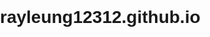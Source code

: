 # rayleung12312.github.io
<!DOCTYPE html>
<html lang="en">
<head>
    <meta charset="UTF-8" />
    <meta name="viewport" content="width=device-width, initial-scale=1.0"/>
    <title>賬號管理系統 - 登錄</title>
    <style>
        /* 全局樣式 */
        * {
            box-sizing: border-box;
        }
        body {
            font-family: Arial, sans-serif;
            margin: 0;
            padding: 0;
        }
        header {
            background-color: #4CAF50;
            color: white;
            padding: 1rem;
            text-align: center;
            position: relative;
        }
        .logout-button {
            position: absolute;
            top: 50%;
            right: 1rem;
            transform: translateY(-50%);
            background-color: #f44336;
            color: white;
            border: none;
            width: 30px;
            height: 30px;
            cursor: pointer;
            border-radius: 5px;
            font-size: 1rem;
            text-align: center;
            line-height: 30px;
            display: none; /* 初始狀態隱藏，登入後顯示 */
        }
        main {
            padding: 1rem;
        }

        /* 登錄 & 系統容器 */
        .login-container,
        .system-container {
            display: none; /* 只顯示一個容器 */
        }
        .visible {
            display: block;
        }

        /* 登錄表單 */
        .form-container {
            max-width: 400px;
            margin: 2rem auto;
            padding: 1rem;
            border: 1px solid #ccc;
            border-radius: 5px;
            background: #f9f9f9;
        }
        .form-container h2 {
            margin-top: 0;
        }
        input,
        button {
            width: 100%;
            padding: 0.5rem;
            font-size: 1rem;
            margin-bottom: 1rem;
            border: 1px solid #ccc;
            border-radius: 5px;
        }
        button {
            background-color: #4CAF50;
            color: white;
            cursor: pointer;
        }
        button:hover {
            background-color: #45a049;
        }

        /* 小型按鈕樣式 */
        .btn-sm {
            font-size: 0.8rem;
            padding: 0.25rem 0.5rem;
            width: auto;
            margin-bottom: 0; /* 移除與 input 同行時的 margin */
        }

        /* 賬號列表容器 */
        .gallery {
            display: flex;
            flex-direction: column;
            gap: 1.5rem; /* 與分類標題拉開一些間距 */
            margin-top: 1rem;
        }

        /* 每個分類區塊的容器 (等待中 / 已完成) */
        .account-category {
            border: 1px solid #ccc;
            border-radius: 5px;
            padding: 0.5rem;
            background-color: #fafafa;
        }
        .account-category h3 {
            margin: 0.5rem 0;
            display: flex;         /* 讓按鈕可以在標題旁 */
            justify-content: space-between;
            align-items: center;
        }
        .account-list {
            display: flex;
            flex-direction: column;
            gap: 0.5rem;
            margin-top: 0.5rem;
        }

        /* 賬號行 (單行顯示所有資訊) */
        .account-row {
            display: flex;
            flex-wrap: wrap;
            align-items: center;
            gap: 0.5rem;
            border: 1px solid #ccc;
            border-radius: 5px;
            padding: 0.5rem;
            background-color: #fff;
            position: relative;
        }

        /* 區塊：顯示中或編輯中的電郵、密碼、電話、建立時間 */
        .basic-info {
            display: flex;
            flex-wrap: wrap;
            gap: 0.5rem;
        }
        .basic-info span {
            font-size: 0.9rem;
            color: #333;
        }
        .basic-info .label {
            font-weight: bold;
            color: #555;
        }
        .basic-info input {
            width: auto;
        }

        /* 验證碼圖片樣式：分「縮略」與「放大」兩種狀態+過渡 */
        .verification-image {
            border: 1px solid #ccc;
            border-radius: 3px;
            margin-left: 0.5rem;
            transition: transform 0.3s, max-width 0.3s, max-height 0.3s;
        }
        /* 縮略狀態：較小 */
        .verification-image.small {
            max-width: 60px;
            max-height: 40px;
        }
        /* 放大狀態 (比原本再大 1.5 倍) */
        .verification-image.large {
            position: relative;
            z-index: 10;
            transform-origin: top left;
            transform: scale(1.5);
            max-width: 300px;
            max-height: 200px;
        }

        /* 按鈕容器 */
        .account-actions {
            display: flex;
            flex-wrap: wrap;
            gap: 0.5rem;
            margin-left: auto; /* 推到右側 */
        }
        .delete-button {
            background-color: #f44336;
        }

        /* 響應式 */
        @media (max-width: 600px) {
            .form-container {
                width: 90%;
                margin: 1rem auto;
            }
            .account-row {
                flex-direction: column;
                align-items: flex-start;
            }
            .account-actions {
                margin-left: 0;
                width: 100%;
                justify-content: flex-start;
            }
        }
    </style>
</head>
<body>
    <header>
        <h1>賬號管理系統</h1>
        <button id="logoutButton" class="logout-button" onclick="logout()">X</button>
    </header>
    <main>
        <!-- 登錄區域 -->
        <div id="loginContainer" class="login-container visible">
            <div class="form-container">
                <h2>登入</h2>
                <p id="errorMessage" style="color: red;"></p>
                <input type="text" id="usernameInput" placeholder="賬號" />
                <input type="password" id="passwordInput" placeholder="密碼" />
                <button onclick="login()">登入</button>
            </div>
        </div>

        <!-- 賬號管理區域 -->
        <div id="systemContainer" class="system-container">
            <!-- 新增賬號表單 -->
            <div class="form-container">
                <h2>新增賬號</h2>
                <input type="email" id="emailInput" placeholder="電郵 (必填)" />
                <input type="text" id="passwordInputAccount" placeholder="密碼 (必填)" />
                <input type="tel" id="phoneInput" placeholder="電話 (必填)" />
                <button onclick="addAccount()">設立賬號</button>
            </div>

            <!-- 賬號列表：等待中 / 已完成 -->
            <div class="gallery">
                <div id="pendingAccounts" class="account-category">
                    <h3 id="pendingTitle">
                        等待中賬號 (0)
                        <button id="pendingToggleBtn" class="btn-sm"></button>
                    </h3>
                    <div class="account-list" id="pendingList"></div>
                </div>

                <div id="completedAccounts" class="account-category">
                    <h3 id="completedTitle">
                        已完成賬號 (0)
                        <button id="completedToggleBtn" class="btn-sm"></button>
                    </h3>
                    <div class="account-list" id="completedList"></div>
                </div>
            </div>
        </div>
    </main>

    <script>
        // 登錄驗證用戶名與密碼
        const validUsername = "uber";
        const validPassword = "qwer1234";

        // DOM 參照
        const loginContainer = document.getElementById("loginContainer");
        const systemContainer = document.getElementById("systemContainer");
        const errorMessage = document.getElementById("errorMessage");
        const logoutButton = document.getElementById("logoutButton");

        const pendingTitle = document.getElementById("pendingTitle");
        const pendingList = document.getElementById("pendingList");
        const pendingToggleBtn = document.getElementById("pendingToggleBtn");

        const completedTitle = document.getElementById("completedTitle");
        const completedList = document.getElementById("completedList");
        const completedToggleBtn = document.getElementById("completedToggleBtn");

        // 兩個布林值，控制等待中帳號 / 已完成帳號的收合狀態
        let isPendingExpanded = true;
        let isCompletedExpanded = true;

        // 賬號資料
        let accountsData = [];

        // 綁定按鈕事件
        pendingToggleBtn.onclick = togglePending;
        completedToggleBtn.onclick = toggleCompleted;

        // 登錄
        function login() {
            const username = document.getElementById("usernameInput").value.trim();
            const password = document.getElementById("passwordInput").value.trim();

            if (username === validUsername && password === validPassword) {
                loginContainer.style.display = "none";
                systemContainer.style.display = "block";
                logoutButton.style.display = "block";
            } else {
                errorMessage.textContent = "賬號或密碼錯誤，請重試！";
            }
        }

        // 登出
        function logout() {
            document.getElementById("usernameInput").value = "";
            document.getElementById("passwordInput").value = "";
            errorMessage.textContent = "";

            loginContainer.style.display = "block";
            systemContainer.style.display = "none";
            logoutButton.style.display = "none";
        }

        // 新增賬號
        function addAccount() {
            const email = document.getElementById("emailInput").value.trim();
            const password = document.getElementById("passwordInputAccount").value.trim();
            const phone = document.getElementById("phoneInput").value.trim();

            if (!email || !password || !phone) {
                alert("請填寫所有必填項目！");
                return;
            }

            const newAccount = {
                email,
                password,
                phone,
                verificationImage: null,
                editing: false,
                verificationVisible: false,
                creationTime: Date.now(),
                status: 'pending'
            };

            accountsData.push(newAccount);
            renderGallery();

            // 清空輸入
            document.getElementById("emailInput").value = "";
            document.getElementById("passwordInputAccount").value = "";
            document.getElementById("phoneInput").value = "";
        }

        // 若已超過 24 小時，將賬號自動轉換為「已完成」
        function checkAndUpdateStatuses() {
            const now = Date.now();
            const ONE_DAY = 24 * 60 * 60 * 1000; // 24小時(毫秒)

            accountsData.forEach(account => {
                if (account.status === 'pending') {
                    const diff = now - account.creationTime;
                    if (diff >= ONE_DAY) {
                        account.status = 'completed';
                    }
                }
            });
        }

        // 上傳圖片 (驗證碼)
        function handleFileUpload(index, event) {
            const file = event.target.files[0];
            if (!file) return;

            const reader = new FileReader();
            reader.onload = function(e) {
                accountsData[index].verificationImage = e.target.result;
                renderGallery();
            };
            reader.readAsDataURL(file);
        }

        // 刪除圖片
        function deleteImage(index) {
            accountsData[index].verificationImage = null;
            accountsData[index].verificationVisible = false;
            renderGallery();
        }

        // 顯示 / 收起圖片
        function toggleVerificationCode(index) {
            if (!accountsData[index].verificationImage) return;
            accountsData[index].verificationVisible = !accountsData[index].verificationVisible;
            renderGallery();
        }

        // 編輯
        function editAccount(index) {
            accountsData[index].editing = true;
            renderGallery();
        }

        // 儲存編輯
        function saveAccount(index) {
            const emailInput = document.getElementById(`editEmail-${index}`);
            const passwordInput = document.getElementById(`editPassword-${index}`);
            const phoneInput = document.getElementById(`editPhone-${index}`);

            if (!emailInput.value.trim() || !passwordInput.value.trim() || !phoneInput.value.trim()) {
                alert("請填寫所有必填項目！");
                return;
            }

            accountsData[index].email = emailInput.value.trim();
            accountsData[index].password = passwordInput.value.trim();
            accountsData[index].phone = phoneInput.value.trim();
            accountsData[index].editing = false;

            renderGallery();
        }

        // 取消編輯
        function cancelEditAccount(index) {
            accountsData[index].editing = false;
            renderGallery();
        }

        // 刪除賬號
        function deleteAccount(index) {
            accountsData.splice(index, 1);
            renderGallery();
        }

        // 切換「等待中賬號」收合
        function togglePending() {
            isPendingExpanded = !isPendingExpanded;
            renderGallery();
        }

        // 切換「已完成賬號」收合
        function toggleCompleted() {
            isCompletedExpanded = !isCompletedExpanded;
            renderGallery();
        }

        // 渲染賬號列表
        function renderGallery() {
            checkAndUpdateStatuses();

            // 分類
            const pendingAccounts = accountsData.filter(acc => acc.status === 'pending');
            const completedAccounts = accountsData.filter(acc => acc.status === 'completed');

            // 更新標題
            pendingTitle.firstChild.textContent = `等待中賬號 (${pendingAccounts.length})`;
            completedTitle.firstChild.textContent = `已完成賬號 (${completedAccounts.length})`;

            // 更新收起/展開按鈕
            pendingToggleBtn.textContent = isPendingExpanded ? "收起" : "展開";
            completedToggleBtn.textContent = isCompletedExpanded ? "收起" : "展開";

            // 控制清單顯示/隱藏
            pendingList.style.display = isPendingExpanded ? "block" : "none";
            completedList.style.display = isCompletedExpanded ? "block" : "none";

            // 清空
            pendingList.innerHTML = "";
            completedList.innerHTML = "";

            // 生成「等待中」列表
            pendingAccounts.forEach(account => {
                const globalIndex = accountsData.indexOf(account);

                const accountRow = document.createElement("div");
                accountRow.className = "account-row";

                // 基礎資訊
                const basicInfo = document.createElement("div");
                basicInfo.className = "basic-info";

                if (!account.editing) {
                    // 顯示文字
                    const emailSpan = document.createElement("span");
                    emailSpan.innerHTML = `<span class="label">電郵:</span> ${account.email}`;
                    basicInfo.appendChild(emailSpan);

                    const passwordSpan = document.createElement("span");
                    passwordSpan.innerHTML = `<span class="label">密碼:</span> ${account.password}`;
                    basicInfo.appendChild(passwordSpan);

                    const phoneSpan = document.createElement("span");
                    phoneSpan.innerHTML = `<span class="label">電話:</span> ${account.phone}`;
                    basicInfo.appendChild(phoneSpan);

                    // 建立時間
                    const creationSpan = document.createElement("span");
                    creationSpan.innerHTML = `<span class="label">建立時間:</span> ${new Date(account.creationTime).toLocaleString()}`;
                    basicInfo.appendChild(creationSpan);
                } else {
                    // 編輯模式
                    const emailInput = document.createElement("input");
                    emailInput.type = "email";
                    emailInput.value = account.email;
                    emailInput.id = `editEmail-${globalIndex}`;
                    basicInfo.appendChild(emailInput);

                    const passwordInput = document.createElement("input");
                    passwordInput.type = "text";
                    passwordInput.value = account.password;
                    passwordInput.id = `editPassword-${globalIndex}`;
                    basicInfo.appendChild(passwordInput);

                    const phoneInput = document.createElement("input");
                    phoneInput.type = "tel";
                    phoneInput.value = account.phone;
                    phoneInput.id = `editPhone-${globalIndex}`;
                    basicInfo.appendChild(phoneInput);

                    // 建立時間(只讀)
                    const creationSpan = document.createElement("span");
                    creationSpan.innerHTML = `<span class="label">建立時間:</span> ${new Date(account.creationTime).toLocaleString()}`;
                    basicInfo.appendChild(creationSpan);
                }

                accountRow.appendChild(basicInfo);

                // 按鈕們
                const actions = document.createElement("div");
                actions.className = "account-actions";

                // 上傳
                const uploadInput = document.createElement("input");
                uploadInput.type = "file";
                uploadInput.accept = "image/*;capture=camera";
                uploadInput.className = "btn-sm";
                if (account.verificationImage) uploadInput.disabled = true;
                uploadInput.onchange = (e) => handleFileUpload(globalIndex, e);
                actions.appendChild(uploadInput);

                // 驗證碼
                const verifyBtn = document.createElement("button");
                verifyBtn.textContent = "驗證碼";
                verifyBtn.className = "btn-sm";
                verifyBtn.onclick = () => toggleVerificationCode(globalIndex);
                actions.appendChild(verifyBtn);

                // 若有圖片
                if (account.verificationImage) {
                    const verifyImg = document.createElement("img");
                    verifyImg.src = account.verificationImage;
                    verifyImg.className = "verification-image " + (account.verificationVisible ? "large" : "small");
                    actions.appendChild(verifyImg);

                    // 刪除圖片
                    const deleteImgBtn = document.createElement("button");
                    deleteImgBtn.textContent = "刪除圖片";
                    deleteImgBtn.className = "btn-sm";
                    deleteImgBtn.onclick = () => deleteImage(globalIndex);
                    actions.appendChild(deleteImgBtn);
                }

                // 編輯 / 儲存 / 取消
                if (!account.editing) {
                    const editBtn = document.createElement("button");
                    editBtn.textContent = "編輯";
                    editBtn.className = "btn-sm";
                    editBtn.onclick = () => editAccount(globalIndex);
                    actions.appendChild(editBtn);
                } else {
                    const saveBtn = document.createElement("button");
                    saveBtn.textContent = "儲存";
                    saveBtn.className = "btn-sm";
                    saveBtn.onclick = () => saveAccount(globalIndex);
                    actions.appendChild(saveBtn);

                    const cancelBtn = document.createElement("button");
                    cancelBtn.textContent = "取消";
                    cancelBtn.style.backgroundColor = "#f44336";
                    cancelBtn.className = "btn-sm";
                    cancelBtn.onclick = () => cancelEditAccount(globalIndex);
                    actions.appendChild(cancelBtn);
                }

                // 刪除賬號
                const deleteBtn = document.createElement("button");
                deleteBtn.textContent = "刪除";
                deleteBtn.className = "delete-button btn-sm";
                deleteBtn.onclick = () => deleteAccount(globalIndex);
                actions.appendChild(deleteBtn);

                accountRow.appendChild(actions);
                pendingList.appendChild(accountRow);
            });

            // 生成「已完成」列表
            completedAccounts.forEach(account => {
                const globalIndex = accountsData.indexOf(account);

                const accountRow = document.createElement("div");
                accountRow.className = "account-row";

                // 基礎資訊
                const basicInfo = document.createElement("div");
                basicInfo.className = "basic-info";

                if (!account.editing) {
                    // 顯示文字
                    const emailSpan = document.createElement("span");
                    emailSpan.innerHTML = `<span class="label">電郵:</span> ${account.email}`;
                    basicInfo.appendChild(emailSpan);

                    const passwordSpan = document.createElement("span");
                    passwordSpan.innerHTML = `<span class="label">密碼:</span> ${account.password}`;
                    basicInfo.appendChild(passwordSpan);

                    const phoneSpan = document.createElement("span");
                    phoneSpan.innerHTML = `<span class="label">電話:</span> ${account.phone}`;
                    basicInfo.appendChild(phoneSpan);

                    // 建立時間
                    const creationSpan = document.createElement("span");
                    creationSpan.innerHTML = `<span class="label">建立時間:</span> ${new Date(account.creationTime).toLocaleString()}`;
                    basicInfo.appendChild(creationSpan);
                } else {
                    // 編輯模式
                    const emailInput = document.createElement("input");
                    emailInput.type = "email";
                    emailInput.value = account.email;
                    emailInput.id = `editEmail-${globalIndex}`;
                    basicInfo.appendChild(emailInput);

                    const passwordInput = document.createElement("input");
                    passwordInput.type = "text";
                    passwordInput.value = account.password;
                    passwordInput.id = `editPassword-${globalIndex}`;
                    basicInfo.appendChild(passwordInput);

                    const phoneInput = document.createElement("input");
                    phoneInput.type = "tel";
                    phoneInput.value = account.phone;
                    phoneInput.id = `editPhone-${globalIndex}`;
                    basicInfo.appendChild(phoneInput);

                    // 建立時間(只讀)
                    const creationSpan = document.createElement("span");
                    creationSpan.innerHTML = `<span class="label">建立時間:</span> ${new Date(account.creationTime).toLocaleString()}`;
                    basicInfo.appendChild(creationSpan);
                }

                accountRow.appendChild(basicInfo);

                // 按鈕們
                const actions = document.createElement("div");
                actions.className = "account-actions";

                // 上傳
                const uploadInput = document.createElement("input");
                uploadInput.type = "file";
                uploadInput.accept = "image/*;capture=camera";
                uploadInput.className = "btn-sm";
                if (account.verificationImage) uploadInput.disabled = true;
                uploadInput.onchange = (e) => handleFileUpload(globalIndex, e);
                actions.appendChild(uploadInput);

                // 驗證碼
                const verifyBtn = document.createElement("button");
                verifyBtn.textContent = "驗證碼";
                verifyBtn.className = "btn-sm";
                verifyBtn.onclick = () => toggleVerificationCode(globalIndex);
                actions.appendChild(verifyBtn);

                // 若有圖片
                if (account.verificationImage) {
                    const verifyImg = document.createElement("img");
                    verifyImg.src = account.verificationImage;
                    verifyImg.className = "verification-image " + (account.verificationVisible ? "large" : "small");
                    actions.appendChild(verifyImg);

                    // 刪除圖片
                    const deleteImgBtn = document.createElement("button");
                    deleteImgBtn.textContent = "刪除圖片";
                    deleteImgBtn.className = "btn-sm";
                    deleteImgBtn.onclick = () => deleteImage(globalIndex);
                    actions.appendChild(deleteImgBtn);
                }

                // 編輯 / 儲存 / 取消
                if (!account.editing) {
                    const editBtn = document.createElement("button");
                    editBtn.textContent = "編輯";
                    editBtn.className = "btn-sm";
                    editBtn.onclick = () => editAccount(globalIndex);
                    actions.appendChild(editBtn);
                } else {
                    const saveBtn = document.createElement("button");
                    saveBtn.textContent = "儲存";
                    saveBtn.className = "btn-sm";
                    saveBtn.onclick = () => saveAccount(globalIndex);
                    actions.appendChild(saveBtn);

                    const cancelBtn = document.createElement("button");
                    cancelBtn.textContent = "取消";
                    cancelBtn.style.backgroundColor = "#f44336";
                    cancelBtn.className = "btn-sm";
                    cancelBtn.onclick = () => cancelEditAccount(globalIndex);
                    actions.appendChild(cancelBtn);
                }

                // 刪除賬號
                const deleteBtn = document.createElement("button");
                deleteBtn.textContent = "刪除";
                deleteBtn.className = "delete-button btn-sm";
                deleteBtn.onclick = () => deleteAccount(globalIndex);
                actions.appendChild(deleteBtn);

                accountRow.appendChild(actions);
                completedList.appendChild(accountRow);
            });
        }
    </script>
</body>
</html>
